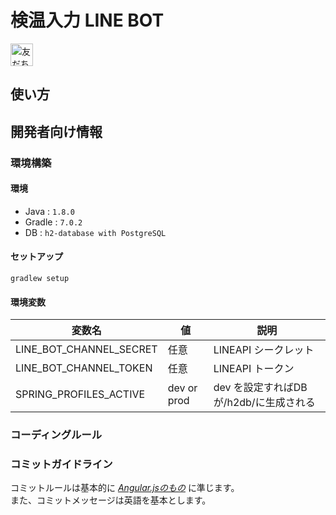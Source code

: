 # 検温入力 LINE BOT
<a href="https://lin.ee/ZNs4VXX"><img src="https://scdn.line-apps.com/n/line_add_friends/btn/ja.png" alt="友だち追加" height="36" border="0"></a>
## 使い方
## 開発者向け情報
### 環境構築
#### 環境
- Java : `1.8.0`
- Gradle : `7.0.2`
- DB : `h2-database with PostgreSQL`
#### セットアップ
`gradlew setup`   
#### 環境変数
| 変数名 | 値| 説明 |
----|----|----
| LINE_BOT_CHANNEL_SECRET | 任意 | LINEAPI シークレット |
| LINE_BOT_CHANNEL_TOKEN | 任意 | LINEAPI トークン |
| SPRING_PROFILES_ACTIVE | dev or prod | dev を設定すればDBが/h2db/に生成される|

### コーディングルール

### コミットガイドライン
コミットルールは基本的に *[Angular.jsのもの](https://github.com/angular/angular.js/blob/master/DEVELOPERS.md#-git-commit-guidelines)* に準じます。  
また、コミットメッセージは英語を基本とします。